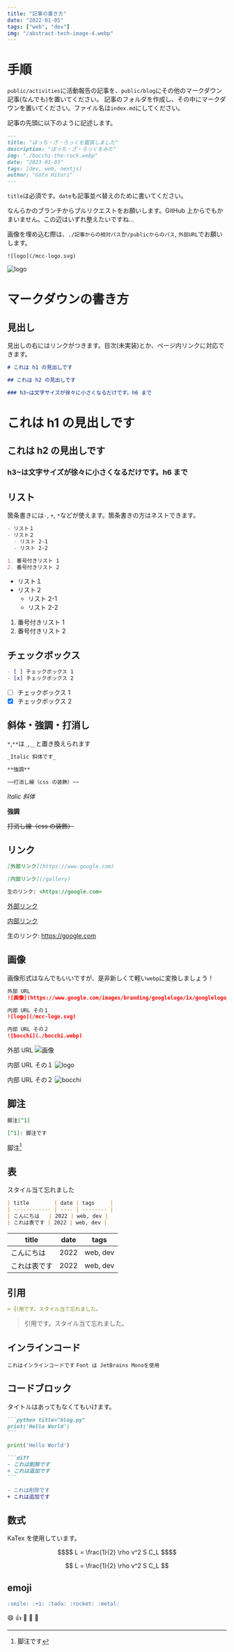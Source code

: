 ```yaml
---
title: "記事の書き方"
date: "2022-01-05"
tags: ["web", "dev"]
img: "/abstract-tech-image-4.webp"
---
```


# 手順

`public/activities`に活動報告の記事を、`public/blog`にその他のマークダウン記事(なんでも)を置いてください。
記事のフォルダを作成し、その中にマークダウンを置いてください。ファイル名は`index.md`にしてください。

記事の先頭に以下のように記述します。

```markdown title="bocchi-the-rock/index.md"
---
title: "ぼっち・ざ・ろっくを鑑賞しました"
description: "ぼっち・ざ・ろっくをみた"
img: "./bocchi-the-rock.webp"
date: "2023-01-03"
tags: [dev, web, nextjs]
author: "Goto Hitori"
---
```

`title`は必須です。`date`も記事並べ替えのために書いてください。

なんらかのブランチからプルリクエストをお願いします。GitHub 上からでもかまいません。この辺はいずれ整えたいですね...

画像を埋め込む際は、`./記事からの相対パス`か`/publicからのパス`, `外部URL`でお願いします。

```
![logo](/mcc-logo.svg)
```

![logo](/mcc-logo.svg)

# マークダウンの書き方

## 見出し

見出しの右にはリンクがつきます。目次(未実装)とか、ページ内リンクに対応できます。

```markdown
# これは h1 の見出しです

## これは h2 の見出しです

### h3~は文字サイズが徐々に小さくなるだけです。h6 まで
```

# これは h1 の見出しです

## これは h2 の見出しです

### h3~は文字サイズが徐々に小さくなるだけです。h6 まで

## リスト

箇条書きには`-`, `+`, `*`などが使えます。箇条書きの方はネストできます。

```markdown
- リスト１
- リスト２
  - リスト 2-1
  - リスト 2-2

1. 番号付きリスト 1
2. 番号付きリスト 2
```

- リスト１
- リスト２
  - リスト 2-1
  - リスト 2-2

1. 番号付きリスト 1
2. 番号付きリスト 2

## チェックボックス

```markdown
- [ ] チェックボックス 1
- [x] チェックボックス 2
```

- [ ] チェックボックス 1
- [x] チェックボックス 2

## 斜体・強調・打消し

`*`,`**`は`_`,`__`と置き換えられます

```markdown
_Italic 斜体です_

**強調**

~~打消し線（css の装飾）~~
```

_Italic 斜体_

**強調**

~~打消し線（css の装飾）~~

## リンク

```markdown
[外部リンク](https://www.google.com)

[内部リンク](/gallery)

生のリンク: <https://google.com>
```

[外部リンク](https://www.google.com)

[内部リンク](/gallery)

生のリンク: <https://google.com>

## 画像

画像形式はなんでもいいですが、是非新しくて軽い`webp`に変換しましょう！

```markdown
外部 URL
![画像](https://www.google.com/images/branding/googlelogo/1x/googlelogo_color_272x92dp.png)

内部 URL その１
![logo](/mcc-logo.svg)

内部 URL その２
![bocchi](./bocchi.webp)
```

外部 URL
![画像](https://www.google.com/images/branding/googlelogo/1x/googlelogo_color_272x92dp.png)

内部 URL その１
![logo](/mcc-logo.svg)

内部 URL その２
![bocchi](./bocchi.webp)

## 脚注

```markdown
脚注[^1]

[^1]: 脚注です
```

脚注[^1]

[^1]: 脚注です

## 表

スタイル当て忘れました

```markdown
| title        | date | tags     |
| ------------ | ---- | -------- |
| こんにちは   | 2022 | web, dev |
| これは表です | 2022 | web, dev |
```

| title        | date | tags     |
| ------------ | ---- | -------- |
| こんにちは   | 2022 | web, dev |
| これは表です | 2022 | web, dev |

## 引用

```markdown
> 引用です。スタイル当て忘れました。
```

> 引用です。スタイル当て忘れました。

## インラインコード

`これはインラインコードです` `Font は JetBrains Monoを使用`

## コードブロック

タイトルはあってもなくてもいけます。

````markdown title="markdown"
```python title="blog.py"
print('Hello World')
```
````

```python title="blog.py"
print('Hello World')
```

````markdown title="markdown"
```diff
- これは削除です
+ これは追加です
```
````

```diff
- これは削除です
+ これは追加です
```

## 数式

KaTex を使用しています。

```math
$$
L = \frac{1}{2} \rho v^2 S C_L
$$
```

$$
L = \frac{1}{2} \rho v^2 S C_L
$$

## emoji

```markdown
:smile: :+1: :tada: :rocket: :metal:
```

:smile: :+1: :tada: :rocket: :metal:
